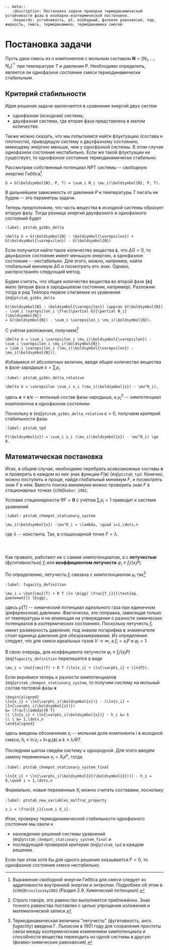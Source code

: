 ```{eval-rst}
.. meta::
   :description: Постановка задачи проверки термодинамической устойчивости фазы в изобарно-изотермической постановке.
   :keywords: устойчивость, pt, изобарный, фазовое равновесие, пар, жидкость, смесь, термодинамика, термодинамика смесей
```

# Постановка задачи

Пусть дана смесь из $n$ компонентов с мольным составом $\boldsymbol{N} = [N_1, \ldots, N_n]^\top$ при температуре $T$ и давлении $P$. Необходимо определить, является ли однофазное состояние смеси термодинамически стабильным.

## Критерий стабильности

Идея решения задачи заключается в сравнении энергий двух систем

- однофазная (исходная) система;
- двухфазная система, где вторая фаза представлена в малом количестве.

Также можно сказать, что мы попытаемся найти флуктуацию (состава и плотности), приводящую систему к двухфазному состоянию, имеющему энергию меньше, чем у однофазной системы. В этом случае однофазное состояние нестабильно. Если же такой флуктуации не существует, то однофазное состояние термодинамически стабильно.

Рассмотрим собственный потенциал NPT системы -- свободную энергию Гиббса[^gibbs_derivation]

```{math}
G = G(\boldsymbol{N}, P, T) = \sum_i N_i \mu_i(\boldsymbol{N}, P, T).
```

В дальнейшем зависимость от давления $P$ и температуры $T$ писать не будем -- это параметры задачи.

[^gibbs_derivation]: Выражение свободной энергии Гиббса для смеси следует из аддитивности внутренней энергии и энтропии. Подробнее об этом в {cite}`Brusilovsky2002` (Раздел 2.9, Химический потенциал).

Теперь предположим, что часть вещества $\boldsymbol{\varepsilon}$ исходной системы образует вторую фазу. Тогда разница энергий двухфазного и однофазного состояний будет
```{math}
:label: ptstab_gibbs_delta

\Delta G = G(\boldsymbol{N} - \boldsymbol{\varepsilon}) + G(\boldsymbol{\varepsilon}) - G(\boldsymbol{N})
```

Если получится найти такое количество вещества $\boldsymbol{\varepsilon}$, что $\Delta G < 0$, то двухфазное состояние имеет меньшую энергию, а однофазное состояние -- нестабильно. Для этого, можно, например, найти глобальный минимум $\Delta G$ и посмотреть его знак. Однако, распространён следующий метод.

Будем считать, что общее количество вещества во второй фазе $\|\boldsymbol{\varepsilon}\|$ мало (вторая фаза в зародышевом состоянии, например). Разложим тогда в ряд Тейлора первое слагаемое из уравнения {eq}`ptstab_gibbs_delta`
```{math}
G(\boldsymbol{N} - \boldsymbol{\varepsilon}) \approx G(\boldsymbol{N}) - \sum_i \varepsilon_i \frac{\partial G}{\partial N_i} (\boldsymbol{N})
= G(\boldsymbol{N}) - \sum_i \varepsilon_i \mu_i(\boldsymbol{N}).
```

С учётом разложения, получаем[^gibbs_delta_approx]
```{math}
\Delta G = \sum_i \varepsilon_i \mu_i(\boldsymbol{\varepsilon}) - \sum_i \varepsilon_i \mu_i(\boldsymbol{N})
= \sum_i \varepsilon_i (\mu_i(\boldsymbol{\varepsilon}) - \mu_i(\boldsymbol{N})).
```

[^gibbs_delta_approx]: Строго говоря, это равенство выполняется приближённо. Знак точного равенства поставлен с целью упрощения изложения и математической записи.

Избавимся от абсолютных величин, введя общее количество вещества в фазе-зародыше $\varepsilon = \sum_i \varepsilon_i$
```{math}
:label: ptstab_gibbs_delta_relative

\Delta G = \varepsilon \sum_i x_i (\mu_i(\boldsymbol{x}) - \mu^0_i),
```
здесь $\boldsymbol{x} \equiv \boldsymbol{\varepsilon} / \varepsilon$ -- мольный состав фазы-зародыша, а $\mu^0_i$ -- химпотенциал компонентна в однофазном состоянии.

Поскольку в {eq}`ptstab_gibbs_delta_relative` $\varepsilon > 0$, получаем критерий стабильности фазы
```{math}
:label: ptstab_tpd

F(\boldsymbol{x}) = \sum_i x_i (\mu_i(\boldsymbol{x}) - \mu^0_i) \ge 0.
```



## Математическая постановка

Итак, в общем случае, необходимо перебрать всевозможные составы $\boldsymbol{x}$ и проверить в каждом из них знак функции $F(\boldsymbol{x})$ {eq}`ptstab_tpd`. Конечно, можно поступить и проще, найдя глобальный минимум $F$, и посмотреть знак $F$ в нём. Вместо поиска минимума можно проверить знак $F$ в стационарных точках {cite}`baker_1982`.

Условие стационарности $\nabla F = \boldsymbol{0}$ с учётом $\sum_i x_i = 1$ приводит к системе уравнений
```{math}
:label: ptstab_chempot_stationary_system

\mu_i(\boldsymbol{x}) -\mu^0_i = \lambda, \quad i=1,\dots,n
```
где $\lambda$ -- константа. Так, в стационарной точке $F = \lambda$.

```{index} летучесть
```
```{index} коэффициент ; летучести
```
```{index} see: фугитивность ; летучесть
```
Как правило, работают не с самим химпотенциалом, а с **летучестью** (фугитивностью) $f_i$ или **коэффициентом летучести** $\varphi_i \equiv f_i / (x_i P)$.

По определению, летучесть $f_i$ связана с химпотенциалом $\mu_i$ так[^fugacity_introduced]
```{math}
:label: fugacity_definition

\mu_i = \hat{\mu}(T) + R T \ln \bigg( \frac{f_i}{[\text{ед. давления}]} \bigg),
```
здесь $\hat{\mu}(T)$ -- химический потенциал идеального газа при единичном (референсном) давлении.
Фактически, это поправка, зависящая только от температуры и не влияющая на утверждения о разности химических потенциалов в изотермических состояниях.
Поскольку летучесть $f_i$ имеет размерность давления, под знаком логарифма в знаменателе стоит единица давления для обезразмеривания.
Из определения следует, что для смеси идеальных газов $V \to \infty$, а $f_i = x_i P$ и $\varphi_i = 1$.

[^fugacity_introduced]: Термодинамическая величина "летучесть" (фугитивность, англ. *fugactity*) введена Г. Льюисом в 1901 году для сохранения простоты связи между изотермическим изменением химпотенциала и способности вещества переходить из одной системы в другую (физико-химические равновесия).

В свою очередь, для коэффициента летучести $\varphi_i \equiv f_i / (x_i P)$ {eq}`fugacity_definition` перепишется в виде
```{math}
\mu_i = \hat{\mu}(T) + R T (\ln{x_i} + \ln{\varphi_i} + \ln{P}).
```

Если вернёмся теперь к разности химпотенциалов {eq}`ptstab_chempot_stationary_system`, то получим систему на мольный состав тестовой фазы $\boldsymbol{x}$
```{math}
\begin{aligned}
\ln{x_i} + \ln{\varphi_i(\boldsymbol{x})} - (\ln{z_i} + \ln{\varphi_i(\boldsymbol{z})})
&= \frac{\lambda}{R T}
\\ \ln{x_i} + \ln{\varphi_i(\boldsymbol{x})} - h_i &= k
\\ i &= 1,\dots,n
\end{aligned}
```
здесь введены обозначения $z_i$ -- мольная доля компонента $i$ в исходной смеси, $h_i \equiv \ln{z_i} + \ln{\varphi_i(\boldsymbol{z})}$ и $k \equiv \lambda/ R T$.

Последним шагом сведём систему к однородной. Для этого введём замену переменных $x_i = X_i e^k$, тогда
```{math}
:label: ptstab_chempot_stationary_system_final

\ln{X_i} + \ln{\varphi_i(\boldsymbol{x}(\boldsymbol{X}))} - h_i = 0,\quad i = 1,\dots,n
```
Формально, новые переменные $X_i$ можно считать составами, поскольку
```{math}
:label: ptstab_new_variables_molfrac_property

x_i = \frac{X_i}{\sum_i X_i}.
```

Итак, проверку термодинамической стабильности однофазного состояния мы свели к

- нахождению решений системы уравнений {eq}`ptstab_chempot_stationary_system_final` и
- последующей проверкой критерия {eq}`ptstab_tpd` в каждом решении.

Если при этом хотя бы для одного решения оказывается $F < 0$, то однофазное состояние смеси нестабильно.
